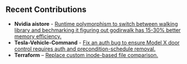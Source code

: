 ## Recent Contributions  

- **Nvidia aistore** - [Runtime polymorphism to switch between walking library and bechmarking it figuring out godirwalk has 15-30% better memory efficiency.](https://github.com/NVIDIA/aistore/pull/215)
- **Tesla-Vehicle-Command** - [Fix an auth bug to ensure Model X door control requires auth and precondition-schedule removal.](https://github.com/teslamotors/vehicle-command/pull/385#event-16873677018)  
- **Terraform** – [Replace custom inode-based file comparison.](https://github.com/hashicorp/terraform/pull/36562)  


  






